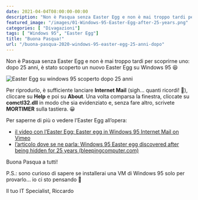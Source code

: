 ```yaml
---
date: 2021-04-04T08:00:00-00:00
description: "Non è Pasqua senza Easter Egg e non è mai troppo tardi per scoprirne uno: dopo 25 anni, è stato scoperto un nuovo Easter Egg su Windows 95."
featured_image: "/images/01-Windows-95-Easter-Egg-after-25-years.png"
categories: [ "Divagazioni"]
tags: [ "Windows 95", "Easter Egg"]
title: "Buona Pasqua!"
url: "/buona-pasqua-2020-windows-95-easter-egg-25-anni-dopo"
---
```

Non è Pasqua senza Easter Egg e non è mai troppo tardi per scoprirne uno: dopo 25 anni, è stato scoperto un nuovo Easter Egg su Windows 95 😆

![Easter Egg su windows 95 scoperto dopo 25 anni](/images/01-Windows-95-Easter-Egg-after-25-years.png)

Per riprodurlo, è sufficiente lanciare **Internet Mail** (sigh... quanti ricordi! 🥲), cliccare su **Help** e poi su **About**. Una volta comparsa la finestra, cliccate su **comctl32.dll** in modo che sia evidenziato e, senza fare altro, scrivete **MORTIMER** sulla tastiera. 😀

Per saperne di più o vedere l’Easter Egg all’opera:
- [il video con l’Easter Egg: Easter egg in Windows 95 Internet Mail on Vimeo](https://vimeo.com/529718129)
- [l’articolo dove se ne parla: Windows 95 Easter egg discovered after being hidden for 25 years (bleepingcomputer.com)](https://www.bleepingcomputer.com/news/microsoft/windows-95-easter-egg-discovered-after-being-hidden-for-25-years/)

Buona Pasqua a tutti!

P.S.: sono curioso di sapere se installerai una VM di Windows 95 solo per provarlo… io ci sto pensando 🤣

Il tuo IT Specialist, Riccardo